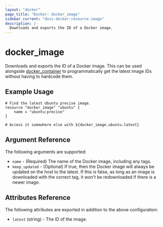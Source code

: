 ```yaml
---
layout: "docker"
page_title: "Docker: docker_image"
sidebar_current: "docs-docker-resource-image"
description: |-
  Downloads and exports the ID of a Docker image.
---
```


# docker\_image

Downloads and exports the ID of a Docker image. This can be used alongside
[docker\_container](/docs/providers/docker/r/container.html)
to programmatically get the latest image IDs without having to hardcode
them.

## Example Usage

```
# Find the latest Ubuntu precise image.
resource "docker_image" "ubuntu" {
    name = "ubuntu:precise"
}

# Access it somewhere else with ${docker_image.ubuntu.latest}
```

## Argument Reference

The following arguments are supported:

* `name` - (Required) The name of the Docker image, including any tags.
* `keep_updated` - (Optional) If true, then the Docker image will always
  be updated on the host to the latest. If this is false, as long as an
  image is downloaded with the correct tag, it won't be redownloaded if
  there is a newer image.

## Attributes Reference

The following attributes are exported in addition to the above configuration:

* `latest` (string) - The ID of the image.
